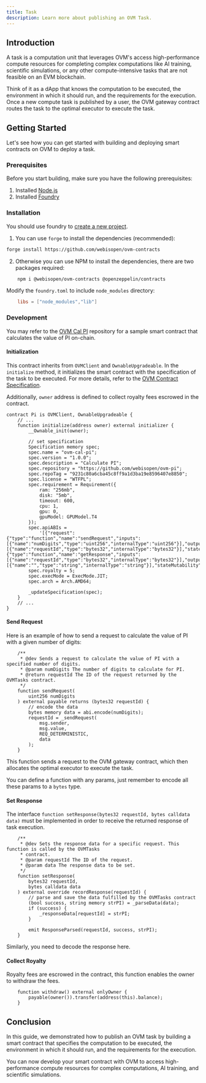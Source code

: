 ```yaml
---
title: Task
description: Learn more about publishing an OVM Task.
---
```


## Introduction

A task is a computation unit that leverages OVM's access high-performance compute resources for completing complex computations like AI training, scientific simulations, or any other compute-intensive tasks that are not feasible on an EVM blockchain.

Think of it as a dApp that knows the computation to be executed, the environment in which it should run, and the requirements for the execution.
Once a new compute task is published by a user, the OVM gateway contract routes the task to the optimal executor to execute the task.

## Getting Started

Let's see how you can get started with building and deploying smart contracts on OVM to deploy a task.

### Prerequisites

Before you start building, make sure you have the following prerequisites:

1. Installed [Node.js](https://nodejs.org/)
1. Installed [Foundry](https://getfoundry.sh/)

### Installation

You should use foundry to [create a new project](https://book.getfoundry.sh/projects/creating-a-new-project).

1. You can use `forge` to install the dependencies (recommended):

```bash
forge install https://github.com/webisopen/ovm-contracts
```

2. Otherwise you can use NPM to install the dependencies, there are two packages required:

```bash
    npm i @webisopen/ovm-contracts @openzeppelin/contracts
```

Modify the `foundry.toml` to include `node_modules` directory:

```toml
    libs = ["node_modules","lib"]
```

### Development

You may refer to the [OVM Cal PI](https://github.com/webisopen/ovm-cal-pi) repository for a sample smart contract that calculates the value of PI on-chain.

#### Initialization

This contract inherits from `OVMClient` and `OwnableUpgradeable`.
In the ``initialize`` method, it initializes the smart contract with the specification of the task to be executed.
For more details, refer to the [OVM Contract Specification](./specification).

Additionally, `owner` address is defined to collect royalty fees escrowed in the contract.

```solidity
contract Pi is OVMClient, OwnableUpgradeable {
    // ...
    function initialize(address owner) external initializer {
        __Ownable_init(owner);

        // set specification
        Specification memory spec;
        spec.name = "ovm-cal-pi";
        spec.version = "1.0.0";
        spec.description = "Calculate PI";
        spec.repository = "https://github.com/webisopen/ovm-pi";
        spec.repoTag = "9231c80a6cba45c8ff9a1d3ba19e8596407e8850";
        spec.license = "WTFPL";
        spec.requirement = Requirement({
            ram: "256mb",
            disk: "5mb",
            timeout: 600,
            cpu: 1,
            gpu: 0,
            gpuModel: GPUModel.T4
        });
        spec.apiABIs =
            '[{"request": {"type":"function","name":"sendRequest","inputs":[{"name":"numDigits","type":"uint256","internalType":"uint256"}],"outputs":[{"name":"requestId","type":"bytes32","internalType":"bytes32"}],"stateMutability":"payable"},"getResponse":{"type":"function","name":"getResponse","inputs":[{"name":"requestId","type":"bytes32","internalType":"bytes32"}],"outputs":[{"name":"","type":"string","internalType":"string"}],"stateMutability":"view"}}]';
        spec.royalty = 5;
        spec.execMode = ExecMode.JIT;
        spec.arch = Arch.AMD64;

        _updateSpecification(spec);
    }
    // ...
}
```

#### Send Request

Here is an example of how to send a request to calculate the value of PI with a given number of digits:

```solidity
    /**
     * @dev Sends a request to calculate the value of PI with a specified number of digits.
     * @param numDigits The number of digits to calculate for PI.
     * @return requestId The ID of the request returned by the OVMTasks contract.
     */
    function sendRequest(
        uint256 numDigits
    ) external payable returns (bytes32 requestId) {
        // encode the data
        bytes memory data = abi.encode(numDigits);
        requestId = _sendRequest(
            msg.sender,
            msg.value,
            REQ_DETERMINISTIC,
            data
        );
    }
```

This function sends a request to the OVM gateway contract, which then allocates the optimal executor to execute the task.

You can define a function with any params, just remember to encode all these params to a `bytes` type.

#### Set Response

The interface `function setResponse(bytes32 requestId, bytes calldata data)` must be implemented in order to receive the returned response of task execution.

```solidity
    /**
     * @dev Sets the response data for a specific request. This function is called by the OVMTasks
     * contract.
     * @param requestId The ID of the request.
     * @param data The response data to be set.
     */
    function setResponse(
        bytes32 requestId,
        bytes calldata data
    ) external override recordResponse(requestId) {
        // parse and save the data fulfilled by the OVMTasks contract
        (bool success, string memory strPI) = _parseData(data);
        if (success) {
            _responseData[requestId] = strPI;
        }

        emit ResponseParsed(requestId, success, strPI);
    }
```

Similarly, you need to decode the response here.

#### Collect Royalty

Royalty fees are escrowed in the contract, this function enables the owner to withdraw the fees.
```solidity
    function withdraw() external onlyOwner {
        payable(owner()).transfer(address(this).balance);
    }
```

## Conclusion

In this guide, we demonstrated how to publish an OVM task by building a smart contract that specifies the computation to be executed, the environment in which it should run, and the requirements for the execution.

You can now develop your smart contract with OVM to access high-performance compute resources for complex computations, AI training, and scientific simulations.
